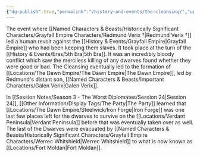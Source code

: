 ```yaml
---
{"dg-publish":true,"permalink":"/history-and-events/the-cleansing/","updated":"2025-03-01T21:15:15.675+00:00"}
---
```


The event where [[Named Characters & Beasts/Historically Significant  Characters/Grayfall Empire Characters/Redmund Verix †\|Redmund Verix †]] led a human revolt against the [[History & Events/Grayfall Empire\|Grayfall Empire]] who had been keeping them slaves. It took place at the turn of the [[History & Events/Eras/5th Era\|5th Era]]. It was an incredibly bloody conflict which saw the merciless killing of any dwarves found whether they were good or bad. The Cleansing eventually led to the formation of [[Locations/The Dawn Empire/The Dawn Empire\|The Dawn Empire]], led by Redmund's distant son, [[Named Characters & Beasts/Important Characters/Galen Verix\|Galen Verix]].

In [[Session Notes/Season 3 - The Worst Diplomates/Session 24\|Session 24]], [[Other Information/Display Tags/The Party\|The Party]] learned that [[Locations/The Dawn Empire/Steelwick/Iron Forge\|Iron Forge]] was one last few places left for the dwarves to survive on the [[Locations/Verdant Peninsula\|Verdant Peninsula]] before that was eventually taken over as well. The last of the Dwarves were evacuated by [[Named Characters & Beasts/Historically Significant  Characters/Grayfall Empire Characters/Werrec Whitshield\|Werrec Whitshield]] to what is now known as [[Locations/Fort Moldan\|Fort Moldan]].